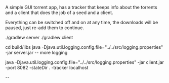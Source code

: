 A simple GUI torrent app, has a tracker that keeps info about the torrents and
a client that does the job of a seed and a client.

Everything can be switched off and on at any time, the downloads will be paused,
just re-add them to continue.

./gradlew server
./gradlew client

cd build/libs
java -Djava.util.logging.config.file="../../src/logging.properties" -jar server.jar -- more logging


java -Djava.util.logging.config.file="../../src/logging.properties" -jar client.jar -port 8082 -stateDir . -tracker localhost


--
